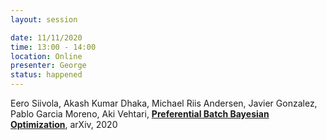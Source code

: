 ```yaml
---
layout: session

date: 11/11/2020
time: 13:00 - 14:00
location: Online
presenter: George
status: happened
---
```

Eero Siivola,
Akash Kumar Dhaka,
Michael Riis Andersen,
Javier Gonzalez,
Pablo Garcia Moreno,
Aki Vehtari,
**[Preferential Batch Bayesian Optimization](
papers/0039-preferential-batch-bo)**,
arXiv,
2020